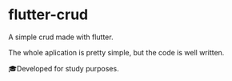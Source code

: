 # flutter-crud

A simple crud made with flutter.

The whole aplication is pretty simple, but the code is well written.

🎓️Developed for study purposes. 
